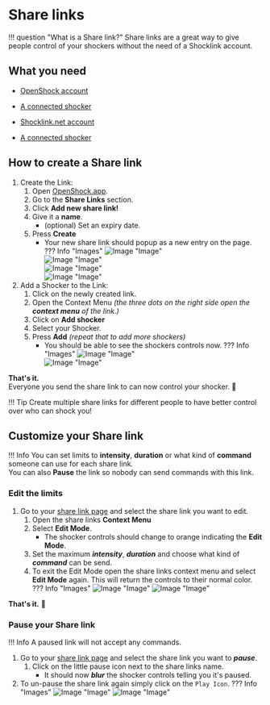 # Share links

!!! question "What is a Share link?"
    Share links are a great way to give people control of your shockers without the need of a Shocklink account.  

## What you need
- [OpenShock account](https://openshock.app/)
- [A connected shocker](openshock-first-setup.md)

- [Shocklink.net account](https://shocklink.net/)
- [A connected shocker](openshock-first-setup.md)

## How to create a Share link

1. Create the Link:
    1. Open [OpenShock.app](https://openshock.app/).
    2. Go to the **Share Links** section.  
    3. Click **Add new share link!**
    4. Give it a **name**.
        - (optional) Set an expiry date.
    5. Press **Create**
        - Your new share link should popup as a new entry on the page.
    ??? Info "Images"
        ![Image "Image"](../static/guides/how-to-sharelinks/findshocklinks.png)  
        ![Image "Image"](../static/guides/how-to-sharelinks/addnewsharelink.png)  
        ![Image "Image"](../static/guides/how-to-sharelinks/createshocklink.png)  
        ![Image "Image"](../static/guides/how-to-sharelinks/sharelinkcreated.png)  
2. Add a Shocker to the Link:
    1. Click on the newly created link.
    2. Open the Context Menu *(the three dots on the right side open the **context menu** of the link.)*
    3. Click on **Add shocker**
    4. Select your Shocker.
    5. Press **Add** *(repeat that to add more shockers)*
        - You should be able to see the shockers controls now.
    ??? Info "Images"
        ![Image "Image"](../static/guides/how-to-sharelinks/addshockertosharelink.png)  
        ![Image "Image"](../static/guides/how-to-sharelinks/addshockertosharelink2.png)  

**That's it.**  
Everyone you send the share link to can now control your shocker. 🎉

!!! Tip
    Create multiple share links for different people to have better control over who can shock you!

## Customize your Share link

!!! Info
    You can set limits to **intensity**, **duration** or what kind of **command** someone can use for each share link.  
    You can also **Pause** the link so nobody can send commands with this link.  

### Edit the limits  

1. Go to your [share link page](https://openshock.app/#/dashboard/shares/links) and select the share link you want to edit.
    1. Open the share links **Context Menu**
    2. Select **Edit Mode**.
        - The shocker controls should change to orange indicating the **Edit Mode**.
    3. Set the maximum ***intensity***, ***duration*** and choose what kind of ***command*** can be send.
    4. To exit the Edit Mode open the share links context menu and select **Edit Mode** again. This will return the controls to their normal color.
    ??? Info "Images"
        ![Image "Image"](../static/guides/how-to-sharelinks/editlinkllimits.png)
        ![Image "Image"](../static/guides/how-to-sharelinks/editinterface.png)

**That's it.** 🎉

### Pause your Share link

!!! Info
    A paused link will not accept any commands.  

1. Go to your [share link page](https://openshock.app/#/dashboard/shares/links) and select the share link you want to ***pause***.
    1. Click on the little pause icon next to the share links name.  
        - It should now ***blur*** the shocker controls telling you it's paused.
2. To un-pause the share link again simply click on the ``Play Icon``.
??? Info "Images"
    ![Image "Image"](../static/guides/how-to-sharelinks/pauseshocker.png)
    ![Image "Image"](../static/guides/how-to-sharelinks/pausedlink.png)  
